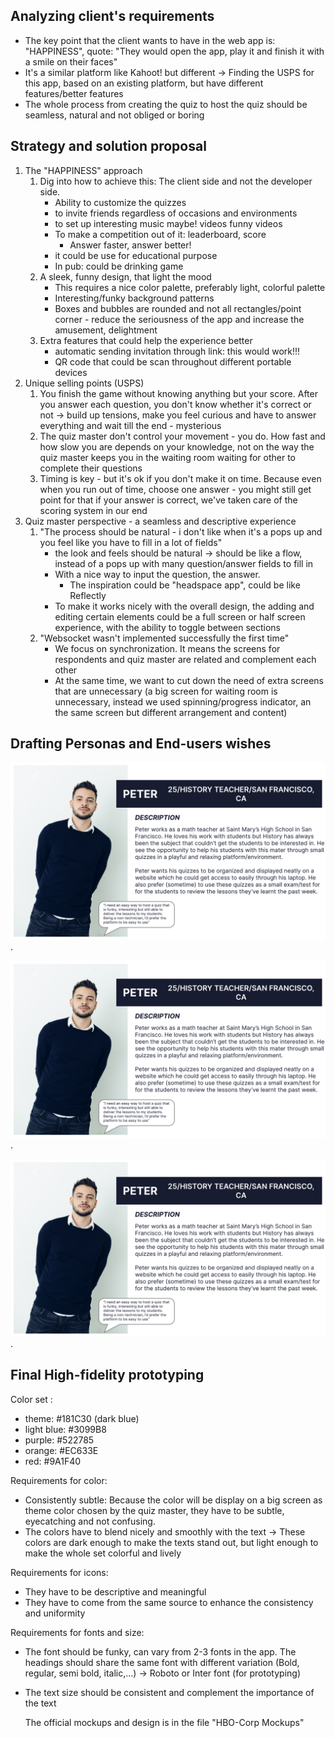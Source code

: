## Analyzing client's requirements

- The key point that the client wants to have in the web app is: "HAPPINESS", quote: "They would open the app, play it and finish it with a smile on their faces"
- It's a similar platform like Kahoot! but different → Finding the USPS for this app, based on an existing platform, but have different features/better features
- The whole process from creating the quiz to host the quiz should be seamless, natural and not obliged or boring

## Strategy and solution proposal

1. The "HAPPINESS" approach
    1. Dig into how to achieve this: The client side and not the developer side. 
        - Ability to customize the quizzes
        - to invite friends regardless of occasions and environments
        - to set up interesting music maybe! videos funny videos
        - To make a competition out of it: leaderboard, score
            - Answer faster, answer better!
        - it could be use for educational purpose
        - In pub: could be drinking game
    2. A sleek, funny design, that light the mood
        - This requires a nice color palette, preferably light, colorful palette
        - Interesting/funky background patterns
        - Boxes and bubbles are rounded and not all rectangles/point corner - reduce the seriousness of the app and increase the amusement, delightment
    3. Extra features that could help the experience better
        - automatic sending invitation through link: this would work!!!
        - QR code that could be scan throughout different portable devices
2. Unique selling points (USPS)
    1. You finish the game without knowing anything but your score. After you answer each question, you don't know whether it's correct or not → build up tensions, make you feel curious and have to answer everything and wait till the end - mysterious
    2. The quiz master don't control your movement - you do. How fast and how slow you are depends on your knowledge, not on the way the quiz master keeps you in the waiting room waiting for other to complete their questions
    3. Timing is key - but it's ok if you don't make it on time. Because even when you run out of time, choose one answer - you might still get point for that if your answer is correct, we've taken care of the scoring system in our end
3. Quiz master perspective - a seamless and descriptive experience
    1. "The process should be natural - i don't like when it's a pops up and you feel like you have to fill in a lot of fields"
        - the look and feels should be natural → should be like a flow, instead of a pops up with many question/answer fields to fill in
        - With a nice way to input the question, the answer.
            - The inspiration could be "headspace app", could be like Reflectly
        - To make it works nicely with the overall design, the adding and editing certain elements could be a full screen or half screen experience, with the ability to toggle between sections
    2. "Websocket wasn't implemented successfully the first time"
        - We focus on synchronization. It means the screens for respondents and quiz master are related and complement each other
        - At the same time, we want to cut down the need of extra screens that are unnecessary (a big screen for waiting room is unnecessary, instead we used spinning/progress indicator, an the same screen but different arrangement and content)

## Drafting Personas and End-users wishes

![Ptere](./assets/Persona_Peter.png).
    
![Olivia](./assets/Persona_Peter.png).
    
![Amy](./assets/Persona_Peter.png).

## Final High-fidelity prototyping

Color set :

- theme: #181C30 (dark blue)
- light blue: #3099B8
- purple: #522785
- orange: #EC633E
- red: #9A1F40

Requirements for color:

- Consistently subtle: Because the color will be display on a big screen as theme color chosen by the quiz master, they have to be subtle, eyecatching and not confusing.
- The colors have to blend nicely and smoothly with the text → These colors are dark enough to make the texts stand out, but light enough to make the whole set colorful and lively

Requirements for icons:

- They have to be descriptive and meaningful
- They have to come from the same source to enhance the consistency and uniformity

Requirements for fonts and size:

- The font should be funky, can vary from 2-3 fonts in the app. The headings should share the same font with different variation (Bold, regular, semi bold, italic,...) → Roboto or Inter font (for prototyping)
- The text size should be consistent and complement the importance of the text

    The official mockups and design is in the file "HBO-Corp Mockups"
